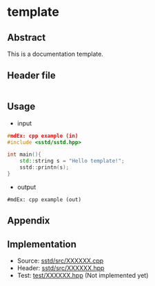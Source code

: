 # template
## Abstract
This is a documentation template.

## Header file
```c++
```

## Usage
- input
```cpp
#mdEx: cpp example (in)
#include <sstd/sstd.hpp>

int main(){
    std::string s = "Hello template!";
    sstd::printn(s);
}
```
- output  
```
#mdEx: cpp example (out)
```

## Appendix

## Implementation
- Source: [sstd/src/XXXXXX.cpp](https://github.com/admiswalker/SubStandardLibrary-SSTD-/blob/master/sstd/src/XXXXXX.cpp)
- Header: [sstd/src/XXXXXX.hpp](https://github.com/admiswalker/SubStandardLibrary-SSTD-/blob/master/sstd/src/XXXXXX.hpp)
- Test: [test/XXXXXX.hpp](https://github.com/admiswalker/SubStandardLibrary-SSTD-/blob/master/test/XXXXXX.hpp)
  (Not implemented yet)

